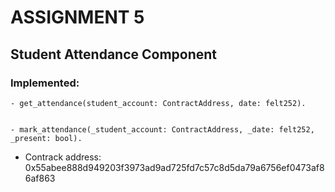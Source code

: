 <!--ASSIGNMENT CREATED ON 14/10/2024-->

# ASSIGNMENT 5

## Student Attendance Component
### Implemented:
    - get_attendance(student_account: ContractAddress, date: felt252).


    - mark_attendance(_student_account: ContractAddress, _date: felt252, _present: bool).

- Contrack address:  0x55abee888d949203f3973ad9ad725fd7c57c8d5da79a6756ef0473af86af863
